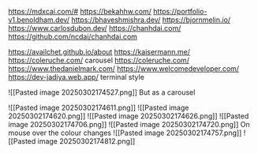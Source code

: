 https://mdxcai.com/#
https://bekahhw.com/
https://portfolio-v1.benoldham.dev/
https://bhaveshmishra.dev/
https://bjornmelin.io/
https://www.carlosdubon.dev/
https://chanhdai.com/
	https://github.com/ncdai/chanhdai.com

https://availchet.github.io/about
https://kaisermann.me/
https://coleruche.com/ carousel 
https://coleruche.com/
https://www.thedanielmark.com/
https://www.welcomedeveloper.com/
https://dev-jadiya.web.app/ terminal style

![[Pasted image 20250302174527.png]]
But as a carousel 

![[Pasted image 20250302174611.png]]
![[Pasted image 20250302174620.png]]
![[Pasted image 20250302174626.png]]
![[Pasted image 20250302174706.png]]
![[Pasted image 20250302174720.png]]
On mouse over the colour changes
![[Pasted image 20250302174757.png]]
![[Pasted image 20250302174812.png]]